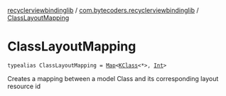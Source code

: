 [recyclerviewbindinglib](../index.md) / [com.bytecoders.recyclerviewbindinglib](index.md) / [ClassLayoutMapping](./-class-layout-mapping.md)

# ClassLayoutMapping

`typealias ClassLayoutMapping = `[`Map`](https://kotlinlang.org/api/latest/jvm/stdlib/kotlin.collections/-map/index.html)`<`[`KClass`](https://kotlinlang.org/api/latest/jvm/stdlib/kotlin.reflect/-k-class/index.html)`<*>, `[`Int`](https://kotlinlang.org/api/latest/jvm/stdlib/kotlin/-int/index.html)`>`

Creates a mapping between a model Class and its
corresponding layout resource id

